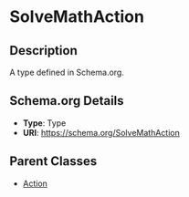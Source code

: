 # SolveMathAction

## Description
A type defined in Schema.org.

## Schema.org Details
- **Type**: Type
- **URI**: https://schema.org/SolveMathAction

## Parent Classes
- [Action](../Action.md)


